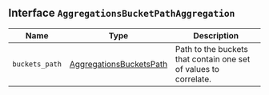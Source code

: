 ## Interface `AggregationsBucketPathAggregation`

| Name | Type | Description |
| - | - | - |
| `buckets_path` | [AggregationsBucketsPath](./AggregationsBucketsPath.md) | Path to the buckets that contain one set of values to correlate. |
